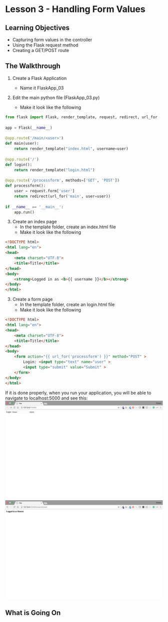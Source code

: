 # Lesson 3 - Handling Form Values 

## Learning Objectives
* Capturing form values in the controller
* Using the Flask request method
* Creating a GET/POST route

## The Walkthrough
1. Create a Flask Application
	* Name it FlaskApp_03

2. Edit the main python file (FlaskApp_03.py)
	* Make it look like the following

```python
from flask import Flask, render_template, request, redirect, url_for

app = Flask(__name__)

@app.route('/main/<user>')
def main(user):
    return render_template("index.html", username=user)

@app.route('/')
def login():
    return render_template("login.html")

@app.route('/processform', methods=['GET', 'POST'])
def processform():
    user = request.form['user']
    return redirect(url_for('main', user=user))

if __name__ == '__main__':
    app.run()
```

3. Create an index page
	* In the template folder, create an index.html file
	* Make it look like the following

```html
<!DOCTYPE html>
<html lang="en">
<head>
    <meta charset="UTF-8">
    <title>Title</title>
</head>
<body>
    <strong>Logged in as <b>{{ username }}</b></strong>
</body>
</html>
```

3. Create a form page
	* In the template folder, create an login.html file
	* Make it look like the following

```html
<!DOCTYPE html>
<html lang="en">
<head>
    <meta charset="UTF-8">
    <title>Title</title>
</head>
<body>
    <form action="{{ url_for('processform') }}" method="POST" >
        Login: <input type="text" name="user" >
        <input type="submit" value="Submit" >
    </form>
</body>
</html>
```

If it is done properly, when you run your application, you will be able to navigate to localhost:5000 and see this:
![Running your first Flask Application](img/lesson03a.png)
![Running your first Flask Application](img/lesson03b.png)
## What is Going On